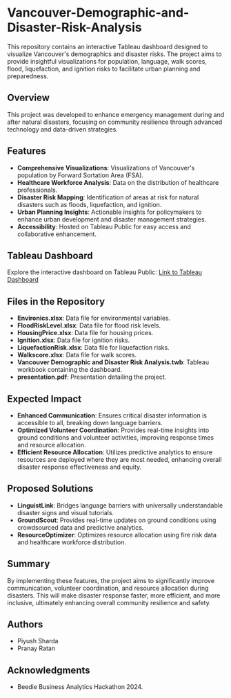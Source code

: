# Vancouver-Demographic-and-Disaster-Risk-Analysis

This repository contains an interactive Tableau dashboard designed to visualize Vancouver's demographics and disaster risks. The project aims to provide insightful visualizations for population, language, walk scores, flood, liquefaction, and ignition risks to facilitate urban planning and preparedness.

## Overview
This project was developed to enhance emergency management during and after natural disasters, focusing on community resilience through advanced technology and data-driven strategies.

## Features
- **Comprehensive Visualizations**: Visualizations of Vancouver's population by Forward Sortation Area (FSA).
- **Healthcare Workforce Analysis**: Data on the distribution of healthcare professionals.
- **Disaster Risk Mapping**: Identification of areas at risk for natural disasters such as floods, liquefaction, and ignition.
- **Urban Planning Insights**: Actionable insights for policymakers to enhance urban development and disaster management strategies.
- **Accessibility**: Hosted on Tableau Public for easy access and collaborative enhancement.

## Tableau Dashboard
Explore the interactive dashboard on Tableau Public:
[Link to Tableau Dashboard](https://public.tableau.com/views/VanvouverDisasterData_17175479485730/TotalpopulationandLanguageData?:language=en-US&:sid=&:display_count=n&:origin=viz_share_link)

## Files in the Repository
- **Environics.xlsx**: Data file for environmental variables.
- **FloodRiskLevel.xlsx**: Data file for flood risk levels.
- **HousingPrice.xlsx**: Data file for housing prices.
- **Ignition.xlsx**: Data file for ignition risks.
- **LiquefactionRisk.xlsx**: Data file for liquefaction risks.
- **Walkscore.xlsx**: Data file for walk scores.
- **Vancouver Demographic and Disaster Risk Analysis.twb**: Tableau workbook containing the dashboard.
- **presentation.pdf**: Presentation detailing the project.

## Expected Impact
- **Enhanced Communication**: Ensures critical disaster information is accessible to all, breaking down language barriers.
- **Optimized Volunteer Coordination**: Provides real-time insights into ground conditions and volunteer activities, improving response times and resource allocation.
- **Efficient Resource Allocation**: Utilizes predictive analytics to ensure resources are deployed where they are most needed, enhancing overall disaster response effectiveness and equity.

## Proposed Solutions
- **LinguistLink**: Bridges language barriers with universally understandable disaster signs and visual tutorials.
- **GroundScout**: Provides real-time updates on ground conditions using crowdsourced data and predictive analytics.
- **ResourceOptimizer**: Optimizes resource allocation using fire risk data and healthcare workforce distribution.

## Summary
By implementing these features, the project aims to significantly improve communication, volunteer coordination, and resource allocation during disasters. This will make disaster response faster, more efficient, and more inclusive, ultimately enhancing overall community resilience and safety.

## Authors
- Piyush Sharda
- Pranay Ratan

## Acknowledgments
- Beedie Business Analytics Hackathon 2024.
